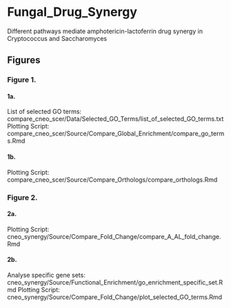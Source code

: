 # Fungal_Drug_Synergy
Different pathways mediate amphotericin-lactoferrin drug synergy in Cryptococcus and Saccharomyces

## Figures 

### Figure 1.

#### 1a. 
List of selected GO terms: compare_cneo_scer/Data/Selected_GO_Terms/list_of_selected_GO_terms.txt
Plotting Script: compare_cneo_scer/Source/Compare_Global_Enrichment/compare_go_terms.Rmd

#### 1b. 
Plotting Script: compare_cneo_scer/Source/Compare_Orthologs/compare_orthologs.Rmd


### Figure 2.

#### 2a.

Plotting Script: cneo_synergy/Source/Compare_Fold_Change/compare_A_AL_fold_change.Rmd

#### 2b.

Analyse specific gene sets: cneo_synergy/Source/Functional_Enrichment/go_enrichment_specific_set.Rmd
Plotting Script: cneo_synergy/Source/Compare_Fold_Change/plot_selected_GO_terms.Rmd






